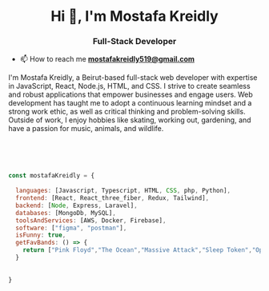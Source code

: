 <h1 align="center">Hi 👋, I'm Mostafa Kreidly</h1>
<h3 align="center">Full-Stack Developer</h3>

- 📫 How to reach me **mostafakreidly519@gmail.com**
  
I'm Mostafa Kreidly, a Beirut-based full-stack web developer with expertise in JavaScript, React, Node.js, HTML, and CSS. I strive to create seamless and robust applications that empower businesses and engage users. Web development has taught me to adopt a  continuous learning mindset and a strong work ethic, as well as critical thinking and problem-solving skills. Outside of work, I enjoy hobbies like skating, working out, gardening, and have a passion for music, animals, and wildlife.

</br>
</br>
</br>


```javascript
const mostafaKreidly = {
  
  languages: [Javascript, Typescript, HTML, CSS, php, Python],
  frontend: [React, React_three_fiber, Redux, Tailwind],
  backend: [Node, Express, Laravel],
  databases: [MongoDb, MySQL],
  toolsAndServices: [AWS, Docker, Firebase],
  software: ["figma", "postman"],
  isFunny: true,
  getFavBands: () => {
    return ["Pink Floyd","The Ocean","Massive Attack","Sleep Token","Opeth","Porcupine Tree"]
  }
   
  
}
``` 
